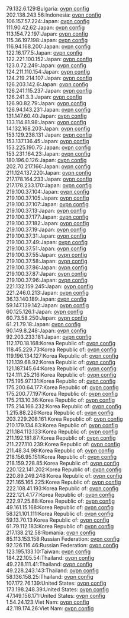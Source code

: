 79.132.6.129:Bulgaria: [ovpn config](vpn/79_132_6_129.ovpn)  
202.138.243.56:Indonesia: [ovpn config](vpn/202_138_243_56.ovpn)  
106.157.57.224:Japan: [ovpn config](vpn/106_157_57_224.ovpn)  
111.90.42.62:Japan: [ovpn config](vpn/111_90_42_62.ovpn)  
113.154.72.197:Japan: [ovpn config](vpn/113_154_72_197.ovpn)  
115.36.197.198:Japan: [ovpn config](vpn/115_36_197_198.ovpn)  
116.94.168.200:Japan: [ovpn config](vpn/116_94_168_200.ovpn)  
122.16.177.5:Japan: [ovpn config](vpn/122_16_177_5.ovpn)  
122.221.100.152:Japan: [ovpn config](vpn/122_221_100_152.ovpn)  
123.0.72.249:Japan: [ovpn config](vpn/123_0_72_249.ovpn)  
124.211.110.154:Japan: [ovpn config](vpn/124_211_110_154.ovpn)  
124.219.214.107:Japan: [ovpn config](vpn/124_219_214_107.ovpn)  
126.203.142.6:Japan: [ovpn config](vpn/126_203_142_6.ovpn)  
126.241.115.237:Japan: [ovpn config](vpn/126_241_115_237.ovpn)  
126.241.3.3:Japan: [ovpn config](vpn/126_241_3_3.ovpn)  
126.90.82.79:Japan: [ovpn config](vpn/126_90_82_79.ovpn)  
126.94.143.231:Japan: [ovpn config](vpn/126_94_143_231.ovpn)  
131.147.60.40:Japan: [ovpn config](vpn/131_147_60_40.ovpn)  
133.114.81.98:Japan: [ovpn config](vpn/133_114_81_98.ovpn)  
14.132.168.203:Japan: [ovpn config](vpn/14_132_168_203.ovpn)  
153.129.238.131:Japan: [ovpn config](vpn/153_129_238_131.ovpn)  
153.137.136.45:Japan: [ovpn config](vpn/153_137_136_45.ovpn)  
153.225.190.75:Japan: [ovpn config](vpn/153_225_190_75.ovpn)  
153.231.164.23:Japan: [ovpn config](vpn/153_231_164_23.ovpn)  
180.196.0.126:Japan: [ovpn config](vpn/180_196_0_126.ovpn)  
202.70.217.166:Japan: [ovpn config](vpn/202_70_217_166.ovpn)  
211.124.137.220:Japan: [ovpn config](vpn/211_124_137_220.ovpn)  
217.178.164.233:Japan: [ovpn config](vpn/217_178_164_233.ovpn)  
217.178.233.170:Japan: [ovpn config](vpn/217_178_233_170.ovpn)  
219.100.37.104:Japan: [ovpn config](vpn/219_100_37_104.ovpn)  
219.100.37.105:Japan: [ovpn config](vpn/219_100_37_105.ovpn)  
219.100.37.107:Japan: [ovpn config](vpn/219_100_37_107.ovpn)  
219.100.37.13:Japan: [ovpn config](vpn/219_100_37_13.ovpn)  
219.100.37.177:Japan: [ovpn config](vpn/219_100_37_177.ovpn)  
219.100.37.182:Japan: [ovpn config](vpn/219_100_37_182.ovpn)  
219.100.37.19:Japan: [ovpn config](vpn/219_100_37_19.ovpn)  
219.100.37.31:Japan: [ovpn config](vpn/219_100_37_31.ovpn)  
219.100.37.49:Japan: [ovpn config](vpn/219_100_37_49.ovpn)  
219.100.37.51:Japan: [ovpn config](vpn/219_100_37_51.ovpn)  
219.100.37.55:Japan: [ovpn config](vpn/219_100_37_55.ovpn)  
219.100.37.58:Japan: [ovpn config](vpn/219_100_37_58.ovpn)  
219.100.37.86:Japan: [ovpn config](vpn/219_100_37_86.ovpn)  
219.100.37.87:Japan: [ovpn config](vpn/219_100_37_87.ovpn)  
219.100.37.96:Japan: [ovpn config](vpn/219_100_37_96.ovpn)  
221.132.159.245:Japan: [ovpn config](vpn/221_132_159_245.ovpn)  
221.246.0.213:Japan: [ovpn config](vpn/221_246_0_213.ovpn)  
36.13.140.189:Japan: [ovpn config](vpn/36_13_140_189.ovpn)  
59.147.139.142:Japan: [ovpn config](vpn/59_147_139_142.ovpn)  
60.125.126.1:Japan: [ovpn config](vpn/60_125_126_1.ovpn)  
60.73.58.250:Japan: [ovpn config](vpn/60_73_58_250.ovpn)  
61.21.79.18:Japan: [ovpn config](vpn/61_21_79_18.ovpn)  
90.149.8.248:Japan: [ovpn config](vpn/90_149_8_248.ovpn)  
92.203.233.181:Japan: [ovpn config](vpn/92_203_233_181.ovpn)  
112.170.18.168:Korea Republic of: [ovpn config](vpn/112_170_18_168.ovpn)  
118.45.229.73:Korea Republic of: [ovpn config](vpn/118_45_229_73.ovpn)  
119.196.134.127:Korea Republic of: [ovpn config](vpn/119_196_134_127.ovpn)  
121.139.68.92:Korea Republic of: [ovpn config](vpn/121_139_68_92.ovpn)  
121.187.145.64:Korea Republic of: [ovpn config](vpn/121_187_145_64.ovpn)  
124.111.25.216:Korea Republic of: [ovpn config](vpn/124_111_25_216.ovpn)  
175.195.97.131:Korea Republic of: [ovpn config](vpn/175_195_97_131.ovpn)  
175.200.64.177:Korea Republic of: [ovpn config](vpn/175_200_64_177.ovpn)  
175.200.77.197:Korea Republic of: [ovpn config](vpn/175_200_77_197.ovpn)  
175.213.10.36:Korea Republic of: [ovpn config](vpn/175_213_10_36.ovpn)  
175.214.166.232:Korea Republic of: [ovpn config](vpn/175_214_166_232.ovpn)  
1.215.88.226:Korea Republic of: [ovpn config](vpn/1_215_88_226.ovpn)  
203.229.208.161:Korea Republic of: [ovpn config](vpn/203_229_208_161.ovpn)  
210.179.134.83:Korea Republic of: [ovpn config](vpn/210_179_134_83.ovpn)  
211.184.113.133:Korea Republic of: [ovpn config](vpn/211_184_113_133.ovpn)  
211.192.181.87:Korea Republic of: [ovpn config](vpn/211_192_181_87.ovpn)  
211.227.110.239:Korea Republic of: [ovpn config](vpn/211_227_110_239.ovpn)  
211.48.34.98:Korea Republic of: [ovpn config](vpn/211_48_34_98.ovpn)  
218.156.95.151:Korea Republic of: [ovpn config](vpn/218_156_95_151.ovpn)  
218.159.228.85:Korea Republic of: [ovpn config](vpn/218_159_228_85.ovpn)  
220.122.141.202:Korea Republic of: [ovpn config](vpn/220_122_141_202.ovpn)  
220.89.249.248:Korea Republic of: [ovpn config](vpn/220_89_249_248.ovpn)  
221.165.165.225:Korea Republic of: [ovpn config](vpn/221_165_165_225.ovpn)  
222.108.41.193:Korea Republic of: [ovpn config](vpn/222_108_41_193.ovpn)  
222.121.4.177:Korea Republic of: [ovpn config](vpn/222_121_4_177.ovpn)  
222.97.25.88:Korea Republic of: [ovpn config](vpn/222_97_25_88.ovpn)  
49.161.15.168:Korea Republic of: [ovpn config](vpn/49_161_15_168.ovpn)  
58.121.101.111:Korea Republic of: [ovpn config](vpn/58_121_101_111.ovpn)  
59.13.70.13:Korea Republic of: [ovpn config](vpn/59_13_70_13.ovpn)  
61.79.112.183:Korea Republic of: [ovpn config](vpn/61_79_112_183.ovpn)  
217.138.212.58:Romania: [ovpn config](vpn/217_138_212_58.ovpn)  
85.113.153.158:Russian Federation: [ovpn config](vpn/85_113_153_158.ovpn)  
92.126.116.46:Russian Federation: [ovpn config](vpn/92_126_116_46.ovpn)  
123.195.133.10:Taiwan: [ovpn config](vpn/123_195_133_10.ovpn)  
184.22.105.54:Thailand: [ovpn config](vpn/184_22_105_54.ovpn)  
49.228.111.41:Thailand: [ovpn config](vpn/49_228_111_41.ovpn)  
49.228.243.143:Thailand: [ovpn config](vpn/49_228_243_143.ovpn)  
58.136.158.25:Thailand: [ovpn config](vpn/58_136_158_25.ovpn)  
107.172.76.139:United States: [ovpn config](vpn/107_172_76_139.ovpn)  
173.198.248.39:United States: [ovpn config](vpn/173_198_248_39.ovpn)  
47.149.156.171:United States: [ovpn config](vpn/47_149_156_171.ovpn)  
1.54.24.123:Viet Nam: [ovpn config](vpn/1_54_24_123.ovpn)  
42.119.174.26:Viet Nam: [ovpn config](vpn/42_119_174_26.ovpn)  
